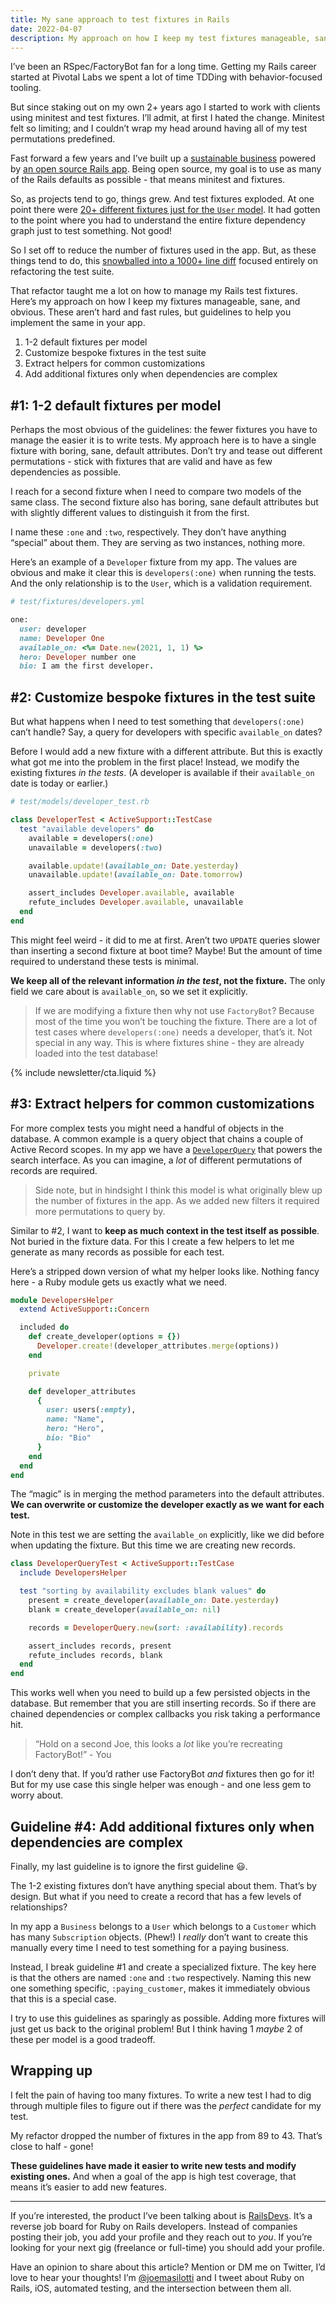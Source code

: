 ```yaml
---
title: My sane approach to test fixtures in Rails
date: 2022-04-07
description: My approach on how I keep my test fixtures manageable, sane, and obvious. Not hard and fast rules, but guidelines to help you implement the same in your app.
---
```


I’ve been an RSpec/FactoryBot fan for a long time. Getting my Rails career started at Pivotal Labs we spent a lot of time TDDing with behavior-focused tooling.

But since staking out on my own 2+ years ago I started to work with clients using minitest and test fixtures. I’ll admit, at first I hated the change. Minitest felt so limiting; and I couldn’t wrap my head around having all of my test permutations predefined.

Fast forward a few years and I’ve built up a [sustainable business](https://railsdevs.com/open) powered by [an open source Rails app](https://github.com/joemasilotti/railsdevs.com/). Being open source, my goal is to use as many of the Rails defaults as possible - that means minitest and fixtures.

So, as projects tend to go, things grew. And test fixtures exploded. At one point there were [20+ different fixtures just for the `User` model](https://github.com/joemasilotti/railsdevs.com/blob/78c2c01c6ea1f87e776c45506346825bad60234e/test/fixtures/users.yml). It had gotten to the point where you had to understand the entire fixture dependency graph just to test something. Not good!

So I set off to reduce the number of fixtures used in the app. But, as these things tend to do, this [snowballed into a 1000+ line diff](https://github.com/joemasilotti/railsdevs.com/pull/366) focused entirely on refactoring the test suite.

That refactor taught me a lot on how to manage my Rails test fixtures. Here’s my approach on how I keep my fixtures manageable, sane, and obvious. These aren’t hard and fast rules, but guidelines to help you implement the same in your app.

1. 1-2 default fixtures per model
2. Customize bespoke fixtures in the test suite
3. Extract helpers for common customizations
4. Add additional fixtures only when dependencies are complex

## #1: 1-2 default fixtures per model

Perhaps the most obvious of the guidelines: the fewer fixtures you have to manage the easier it is to write tests. My approach here is to have a single fixture with boring, sane, default attributes. Don’t try and tease out different permutations - stick with fixtures that are valid and have as few dependencies as possible.

 I reach for a second fixture when I need to compare two models of the same class. The second fixture also has boring, sane default attributes but with slightly different values to distinguish it from the first.

I name these `:one` and `:two`, respectively. They don’t have anything “special” about them. They are serving as two instances, nothing more.

Here’s an example of a `Developer` fixture from my app. The values are obvious and make it clear this is `developers(:one)` when running the tests. And the only relationship is to the `User`, which is a validation requirement.

```ruby
# test/fixtures/developers.yml

one:
  user: developer
  name: Developer One
  available_on: <%= Date.new(2021, 1, 1) %>
  hero: Developer number one
  bio: I am the first developer.
```

## #2: Customize bespoke fixtures in the test suite

But what happens when I need to test something that `developers(:one)` can’t handle? Say, a query for developers with specific `available_on` dates?

Before I would add a new fixture with a different attribute. But this is exactly what got me into the problem in the first place! Instead, we modify the existing fixtures _in the tests_. (A developer is available if their `available_on` date is today or earlier.)

```ruby
# test/models/developer_test.rb

class DeveloperTest < ActiveSupport::TestCase
  test "available developers" do
    available = developers(:one)
    unavailable = developers(:two)

    available.update!(available_on: Date.yesterday)
    unavailable.update!(available_on: Date.tomorrow)

    assert_includes Developer.available, available
    refute_includes Developer.available, unavailable
  end
end
```

This might feel weird - it did to me at first. Aren’t two `UPDATE` queries slower than inserting a second fixture at boot time? Maybe! But the amount of time required to understand these tests is minimal.

**We keep all of the relevant information _in the test_, not the fixture.** The only field we care about is `available_on`, so we set it explicitly.

> If we are modifying a fixture then why not use `FactoryBot`? Because most of the time you won’t be touching the fixture. There are a lot of test cases where `developers(:one)` needs a developer, that’s it. Not special in any way. This is where fixtures shine - they are already loaded into the test database!

{% include newsletter/cta.liquid %}

## #3: Extract helpers for common customizations

For more complex tests you might need a handful of objects in the database. A common example is a query object that chains a couple of Active Record scopes. In my app we have a [`DeveloperQuery`](https://github.com/joemasilotti/railsdevs.com/blob/main/app/queries/developer_query.rb) that powers the search interface. As you can imagine, a _lot_ of different permutations of records are required.

> Side note, but in hindsight I think this model is what originally blew up the number of fixtures in the app. As we added new filters it required more permutations to query by.

Similar to #2, I want to **keep as much context in the test itself as possible**. Not buried in the fixture data. For this I create a few helpers to let me generate as many records as possible for each test.

Here’s a stripped down version of what my helper looks like. Nothing fancy here - a Ruby module gets us exactly what we need.

```ruby
module DevelopersHelper
  extend ActiveSupport::Concern

  included do
    def create_developer(options = {})
      Developer.create!(developer_attributes.merge(options))
    end

    private

    def developer_attributes
      {
        user: users(:empty),
        name: "Name",
        hero: "Hero",
        bio: "Bio"
      }
    end
  end
end
```

The “magic” is in merging the method parameters into the default attributes. **We can overwrite or customize the developer exactly as we want for each test.**

Note in this test we are setting the `available_on` explicitly, like we did before when updating the fixture. But this time we are creating new records.

```ruby
class DeveloperQueryTest < ActiveSupport::TestCase
  include DevelopersHelper

  test "sorting by availability excludes blank values" do
    present = create_developer(available_on: Date.yesterday)
    blank = create_developer(available_on: nil)

    records = DeveloperQuery.new(sort: :availability).records

    assert_includes records, present
    refute_includes records, blank
  end
end
```

This works well when you need to build up a few persisted objects in the database. But remember that you are still inserting records. So if there are chained dependencies or complex callbacks you risk taking a performance hit.

> “Hold on a second Joe, this looks a _lot_ like you’re recreating FactoryBot!” - You

I don’t deny that. If you’d rather use FactoryBot _and_ fixtures then go for it! But for my use case this single helper was enough - and one less gem to worry about.

## Guideline #4: Add additional fixtures only when dependencies are complex

Finally, my last guideline is to ignore the first guideline 😃.

The 1-2 existing fixtures don’t have anything special about them. That’s by design. But what if you need to create a record that has a few levels of relationships?

In my app a `Business` belongs to a `User` which belongs to a `Customer` which has many `Subscription` objects. (Phew!) I _really_ don’t want to create this manually every time I need to test something for a paying business.

Instead, I break guideline #1 and create a specialized fixture. The key here is that the others are named `:one` and `:two` respectively. Naming this new one something specific, `:paying_customer`, makes it immediately obvious that this is a special case.

I try to use this guidelines as sparingly as possible. Adding more fixtures will just get us back to the original problem! But I think having 1 _maybe_ 2 of these per model is a good tradeoff.

## Wrapping up

I felt the pain of having too many fixtures. To write a new test I had to dig through multiple files to figure out if there was the _perfect_ candidate for my test.

My refactor dropped the number of fixtures in the app from 89 to 43. That’s close to half - gone!

**These guidelines have made it easier to write new tests and modify existing ones.** And when a goal of the app is high test coverage, that means it’s easier to add new features.

---

If you’re interested, the product I’ve been talking about is [RailsDevs](https://railsdevs.com). It’s a reverse job board for Ruby on Rails developers. Instead of companies posting their job, you add your profile and they reach out to _you_. If you’re looking for your next gig (freelance or full-time) you should add your profile.

Have an opinion to share about this article? Mention or DM me on Twitter, I’d love to hear your thoughts! I’m [@joemasilotti](https://twitter.com/joemasilotti) and I tweet about Ruby on Rails, iOS, automated testing, and the intersection between them all.
